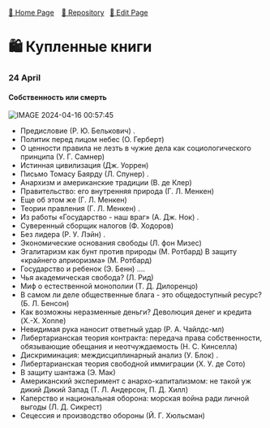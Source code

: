[🚀 Home Page](https://andrewalevin.github.io/) &ensp;  [🏰 Repository](https://github.com/andrewalevin/books/) &ensp;[🔨 Edit Page](https://github.com/andrewalevin/books/edit/main/purchased.md)

# 🛍 Купленные книги

### 24 April

#### Собственность или смерть

![IMAGE 2024-04-16 00:57:45](https://github.com/andrewalevin/books/assets/155118488/5d5814c9-4bd7-44fc-bb53-54493f22908e)


- Предисловие (Р. Ю. Белькович) .
- Политик перед лицом небес (О. Герберт)
- О ценности правила не лезть в чужие дела как социологического принципа (У. Г. Самнер)
- Истинная цивилизация (Дж. Уоррен)
- Письмо Томасу Баярду (Л. Спунер) .
- Анархизм и американские традиции (В. де Клер)
- Правительство: его внутренняя природа (Г. Л. Менкен)
- Еще об этом же (Г. Л. Менкен)
- Теории правления (Г. Л. Менкен) .
- Из работы «Государство - наш враг» (А. Дж. Нок) .
- Суверенный сборщик налогов (Ф. Ходоров)
- Без лидера (Р. У. Лэйн) .
- Экономические основания свободы (Л. фон Мизес)
- Эгалитаризм как бунт против природы (М. Ротбард) В защиту «крайнего априоризма» (М. Ротбард)
- Государство и ребенок (Э. Бенн) ....
- Чья академическая свобода? (Л. Рид)
- Миф о естественной монополии (Т. Д. Дилоренцо)
- В самом ли деле общественные блага - это общедоступный ресурс? (Б. Л. Бенсон)
- Как возможны неразменные деньги? Деволюция денег и кредита (X.-X. Xonne)
- Невидимая рука наносит ответный удар (Р. А. Чайлдс-мл)
- Либертарианская теория контракта: передача права собственности, обязывающие обещания и неотчуждаемость (Н. С. Кинселла)
- Дискриминация: междисциплинарный анализ (У. Блок) .
- Либертарианская теория свободной иммиграции (X. У. де Сото)
- В защиту шантажа (Э. Мак)
- Американский эксперимент с анархо-капитализмом: не такой уж дикий Дикий Запад (Т. Л. Андерсон, П. Д. Хилл)
- Каперство и национальная оборона: морская война ради личной выгоды (Л. Д. Сикрест)
- Сецессия и производство обороны (Й. Г. Хюльсман)





